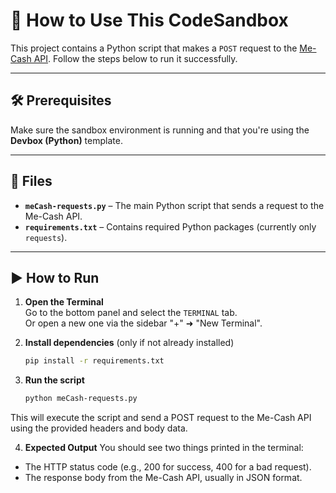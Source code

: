 # 📘 How to Use This CodeSandbox

This project contains a Python script that makes a `POST` request to the [Me-Cash API](https://api.me-cash.com/v1/quote). Follow the steps below to run it successfully.

---

## 🛠 Prerequisites

Make sure the sandbox environment is running and that you're using the **Devbox (Python)** template.

---

## 📄 Files

- **`meCash-requests.py`** – The main Python script that sends a request to the Me-Cash API.
- **`requirements.txt`** – Contains required Python packages (currently only `requests`).

---

## ▶️ How to Run

1. **Open the Terminal**  
   Go to the bottom panel and select the `TERMINAL` tab.  
   Or open a new one via the sidebar "+" ➜ "New Terminal".

2. **Install dependencies** (only if not already installed)
   ```bash
   pip install -r requirements.txt
   ```
3. **Run the script**
   ```bash
   python meCash-requests.py
   ```
This will execute the script and send a POST request to the Me-Cash API using the provided headers and body data.

4. **Expected Output**
You should see two things printed in the terminal:
- The HTTP status code (e.g., 200 for success, 400 for a bad request).
- The response body from the Me-Cash API, usually in JSON format.


